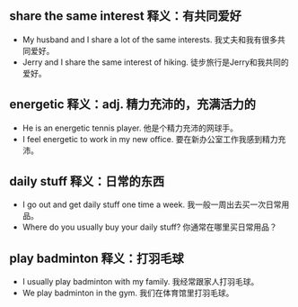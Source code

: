 ## share the same interest 释义：有共同爱好
* My husband and I share a lot of the same interests. 我丈夫和我有很多共同爱好。
* Jerry and I share the same interest of hiking. 徒步旅行是Jerry和我共同的爱好。

## energetic 释义：adj. 精力充沛的，充满活力的
* He is an energetic tennis player. 他是个精力充沛的网球手。
* I feel energetic to work in my new office. 要在新办公室工作我感到精力充沛。

## daily stuff 释义：日常的东西
* I go out and get daily stuff one time a week. 我一般一周出去买一次日常用品。
* Where do you usually buy your daily stuff? 你通常在哪里买日常用品？

## play badminton 释义：打羽毛球
* I usually play badminton with my family. 我经常跟家人打羽毛球。
* We play badminton in the gym. 我们在体育馆里打羽毛球。
